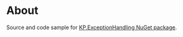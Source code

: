 # About

Source and code sample for [KP.ExceptionHandling NuGet package](https://www.nuget.org/packages/KP.ExceptionHandling/).
